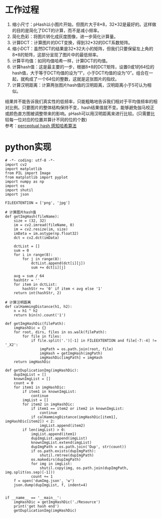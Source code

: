 # 工作过程
1. 缩小尺寸：pHash以小图片开始，但图片大于8\*8，32\*32是最好的。这样做的目的是简化了DCT的计算，而不是减小频率。  
2. 简化色彩：将图片转化成灰度图像，进一步简化计算量。  
3. 计算DCT：计算图片的DCT变换，得到32\*32的DCT系数矩阵。  
4. 缩小DCT：虽然DCT的结果是32\*32大小的矩阵，但我们只要保留左上角的8\*8的矩阵，这部分呈现了图片中的最低频率。  
5. 计算平均值：如同均值哈希一样，计算DCT的均值。  
6. 计算hash值：这是最主要的一步，根据8\*8的DCT矩阵，设置0或1的64位的hash值，大于等于DCT均值的设为”1”，小于DCT均值的设为“0”。组合在一起，就构成了一个64位的整数，这就是这张图片的指纹。  
7. 计算汉明距离：计算两张图片hash值的汉明距离，汉明距离小于5可认为相似。

结果并不能告诉我们真实性的低频率，只能粗略地告诉我们相对于平均值频率的相对比例。只要图片的整体结构保持不变，hash结果值就不变。能够避免伽马校正或颜色直方图被调整带来的影响。pHash可以用汉明距离来进行比较。(只需要比较每一位对应的位置并算计不同的位的个数)  
参考：[perceptual hash 感知哈希算法](https://www.cnblogs.com/faith0217/articles/4088386.html)

# python实现
```
# -*- coding: utf-8 -*-
import cv2
import matplotlib
from PIL import Image
from matplotlib import pyplot
import numpy as np
import os
import shutil
import json

FILEEXTENTION = ['png', 'jpg']

# 计算图片hash值
def getImgHash(fileName):
    size = (32, 32)
    im = cv2.imread(fileName, 0)
    im = cv2.resize(im, size)
    imData = im.astype(np.float32)
    dct = cv2.dct(imData)

    dctList = []
    sum = 0
    for i in range(8):
        for j in range(8):
            dctList.append(dct[i][j])
            sum += dct[i][j]

    avg = sum / 64
    hashStr = ''
    for item in dctList:
        hashStr += '0' if item < avg else '1'
    return int(hashStr, 2)

# 计算汉明距离
def calHammingDistance(h1, h2):
    n = h1 ^ h2
    return bin(n).count('1')

def getImgHashDic(filePath):
    imgHashDic = {}
    for root, dirs, files in os.walk(filePath):
        for file in files:
            if file.split('.')[-1] in FILEEXTENTION and file[-7:-4] != '_X2':
                imgPath = os.path.join(root, file)
                imgHash = getImgHash(imgPath)
                imgHashDic[imgPath] = imgHash
    return imgHashDic

def getDuplicationImg(imgHashDic):
    dupImgList = []
    knownImgList = []
    count = 0
    for item1 in imgHashDic:
        if item1 in knownImgList:
            continue
        imgList = []
        for item2 in imgHashDic:
            if item1 == item2 or item2 in knownImgList:
                continue
            if calHammingDistance(imgHashDic[item1], imgHashDic[item2]) < 2:
                imgList.append(item2)
        if len(imgList) > 0:
            imgList.append(item1)
            dupImgList.append(imgList)
            knownImgList.extend(imgList)
            dupImgPath = os.path.join('Dup', str(count))
            if os.path.exists(dupImgPath):
                shutil.rmtree(dupImgPath)
            os.makedirs(dupImgPath)
            for img in imgList:
                shutil.copy(img, os.path.join(dupImgPath, img.split(os.sep)[-1]))
            count += 1
    f = open('dumImg.json', 'w')
    json.dump(dupImgList, f, indent=4)


if __name__ == '__main__':
    imgHashDic = getImgHashDic('./Resource')
    print('get hash end')
    getDuplicationImg(imgHashDic)

```